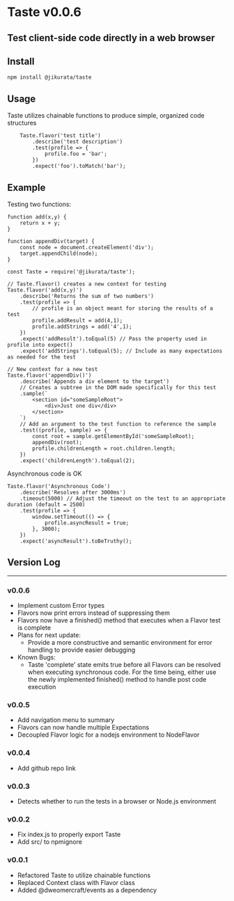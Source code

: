 # Taste v0.0.6
Test client-side code directly in a web browser
---
## Install
```
npm install @jikurata/taste
```
## Usage
Taste utilizes chainable functions to produce simple, organized code structures
```
    Taste.flavor('test title')
        .describe('test description')
        .test(profile => {
            profile.foo = 'bar';
        })
        .expect('foo').toMatch('bar');
```
## Example
Testing two functions:
```
function add(x,y) {
    return x + y;
}

function appendDiv(target) {
    const node = document.createElement('div');
    target.appendChild(node);
}
```
```
const Taste = require('@jikurata/taste');

// Taste.flavor() creates a new context for testing
Taste.flavor('add(x,y)')
    .describe('Returns the sum of two numbers')
    .test(profile => {
        // profile is an object meant for storing the results of a test
        profile.addResult = add(4,1);
        profile.addStrings = add('4',1);
    })
    .expect('addResult').toEqual(5) // Pass the property used in profile into expect()
    .expect('addStrings').toEqual(5); // Include as many expectations as needed for the test

// New context for a new test
Taste.flavor('appendDiv()')
    .describe('Appends a div element to the target')
    // Creates a subtree in the DOM made specifically for this test
    .sample(`
        <section id="someSampleRoot">
            <div>Just one div</div>
        </section>
    `) 
    // Add an argument to the test function to reference the sample
    .test((profile, sample) => {
        const root = sample.getElementById('someSampleRoot);
        appendDiv(root);
        profile.childrenLength = root.children.length;
    })
    .expect('childrenLength').toEqual(2);
```
Asynchronous code is OK
```
Taste.flavor('Asynchronous Code')
    .describe('Resolves after 3000ms')
    .timeout(5000) // Adjust the timeout on the test to an appropriate duration (default = 2500)
    .test(profile => {
        window.setTimeout(() => {
            profile.asyncResult = true;
        }, 3000);
    })
    .expect('asyncResult').toBeTruthy();

```
## Version Log
---
### v0.0.6
- Implement custom Error types
- Flavors now print errors instead of suppressing them
- Flavors now have a finished() method that executes when a Flavor test is complete
- Plans for next update:
    - Provide a more constructive and semantic environment for error handling to provide easier debugging
- Known Bugs:
    - Taste 'complete' state emits true before all Flavors can be resolved when executing synchronous code. For the time being, either use the newly implemented finished() method to handle post code execution

### v0.0.5
- Add navigation menu to summary
- Flavors can now handle multiple Expectations
- Decoupled Flavor logic for a nodejs environment to NodeFlavor

### v0.0.4
- Add github repo link

### v0.0.3
- Detects whether to run the tests in a browser or Node.js environment

### v0.0.2
- Fix index.js to properly export Taste
- Add src/ to npmignore
### v0.0.1
- Refactored Taste to utilize chainable functions
- Replaced Context class with Flavor class
- Added @dweomercraft/events as a dependency
